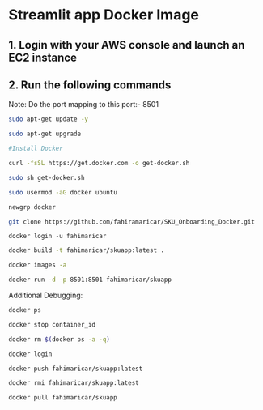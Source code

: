 # Streamlit app Docker Image

## 1. Login with your AWS console and launch an EC2 instance
## 2. Run the following commands

Note: Do the port mapping to this port:- 8501

```bash
sudo apt-get update -y

sudo apt-get upgrade

#Install Docker

curl -fsSL https://get.docker.com -o get-docker.sh

sudo sh get-docker.sh

sudo usermod -aG docker ubuntu

newgrp docker
```

```bash
git clone https://github.com/fahiramaricar/SKU_Onboarding_Docker.git
```
```
docker login -u fahimaricar
```

```bash
docker build -t fahimaricar/skuapp:latest . 
```

```bash
docker images -a  
```

```bash
docker run -d -p 8501:8501 fahimaricar/skuapp 
```





Additional Debugging:




```bash
docker ps  
```

```bash
docker stop container_id
```

```bash
docker rm $(docker ps -a -q)
```

```bash
docker login 
```

```bash
docker push fahimaricar/skuapp:latest 
```

```bash
docker rmi fahimaricar/skuapp:latest
```

```bash
docker pull fahimaricar/skuapp
```





